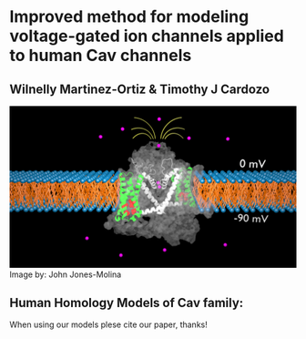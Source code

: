 # Improved method for modeling voltage-gated ion channels applied to human Cav channels
##              Wilnelly Martinez-Ortiz & Timothy J Cardozo

<div>
<img src="https://github.com/CardozoLab/Voltage-Gated-Calcium-Channels-/blob/master/protein%20in%20membrane%20WILLA0001.jpg" 
</div>
Image by: John Jones-Molina

<h2> Human Homology Models of Cav family: </h2>
When using our models plese cite our paper, thanks!
